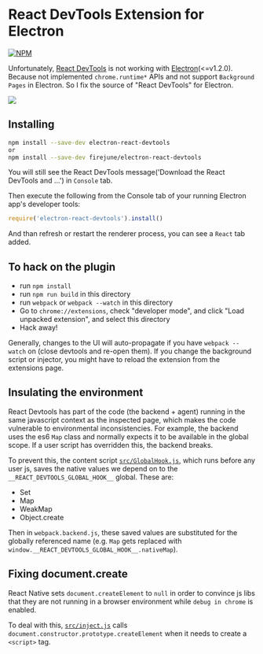 # React DevTools Extension for Electron

[![NPM](https://nodei.co/npm/electron-react-devtools.png)](https://nodei.co/npm/electron-react-devtools/)

Unfortunately, [React DevTools](https://github.com/facebook/react-devtools)
is not working with [Electron](http://electron.atom.io/)(<=v1.2.0). Because not implemented
`chrome.runtime*` APIs and not support `Background Pages` in Electron. So I fix
the source of "React DevTools" for Electron.

![](/devtools-full.gif)

## Installing

```sh
npm install --save-dev electron-react-devtools
or
npm install --save-dev firejune/electron-react-devtools
```

You will still see the React DevTools message('Download the React DevTools
and ...') in `Console` tab.

Then execute the following from the Console tab of your running Electron app's
developer tools:

```js
require('electron-react-devtools').install()
```

And than refresh or restart the renderer process, you can see a `React` tab added.

## To hack on the plugin

- run `npm install`
- run `npm run build` in this directory
- run `webpack` or `webpack --watch` in this directory
- Go to `chrome://extensions`, check "developer mode", and click "Load
  unpacked extension", and select this directory
- Hack away!

Generally, changes to the UI will auto-propagate if you have `webpack --watch`
on (close devtools and re-open them). If you change the background script or
injector, you might have to reload the extension from the extensions page.

## Insulating the environment

React Devtools has part of the code (the backend + agent) running in the same
javascript context as the inspected page, which makes the code vulnerable to
environmental inconsistencies. For example, the backend uses the es6 `Map`
class and normally expects it to be available in the global scope. If a user
script has overridden this, the backend breaks.

To prevent this, the content script [`src/GlobalHook.js`](src/GlobalHook.js),
which runs before any user js, saves the native values we depend on to the
`__REACT_DEVTOOLS_GLOBAL_HOOK__` global. These are:

- Set
- Map
- WeakMap
- Object.create

Then in `webpack.backend.js`, these saved values are substituted for the
globally referenced name (e.g. `Map` gets replaced with
`window.__REACT_DEVTOOLS_GLOBAL_HOOK__.nativeMap`).

## Fixing document.create

React Native sets `document.createElement` to `null` in order to convince js
libs that they are not running in a browser environment while `debug in
chrome` is enabled.

To deal with this, [`src/inject.js`](src/inject.js) calls
`document.constructor.prototype.createElement` when it needs to create a
`<script>` tag.
